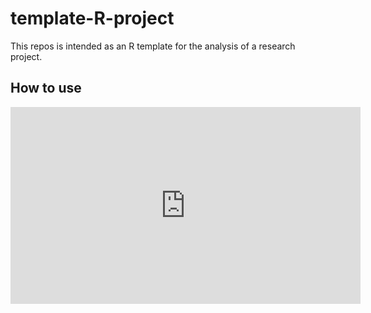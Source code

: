 # template-R-project
This repos is intended as an R template for the analysis of a research project.

## How to use
<iframe width="560" height="315" src="https://www.youtube.com/embed/aEgTBLMvbP0" title="YouTube video player" frameborder="0" allow="accelerometer; autoplay; clipboard-write; encrypted-media; gyroscope; picture-in-picture" allowfullscreen></iframe>

